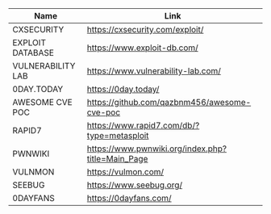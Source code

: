 |Name|Link|
| ------ | ------ |
|CXSECURITY| https://cxsecurity.com/exploit/|
|EXPLOIT DATABASE| https://www.exploit-db.com/|
|VULNERABILITY LAB| https://www.vulnerability-lab.com/|
|0DAY.TODAY| https://0day.today/|
|AWESOME CVE POC| https://github.com/qazbnm456/awesome-cve-poc|
|RAPID7| https://www.rapid7.com/db/?type=metasploit|
|PWNWIKI| https://www.pwnwiki.org/index.php?title=Main_Page|
|VULNMON| https://vulmon.com/|
|SEEBUG| https://www.seebug.org/|
|0DAYFANS| https://0dayfans.com/|
